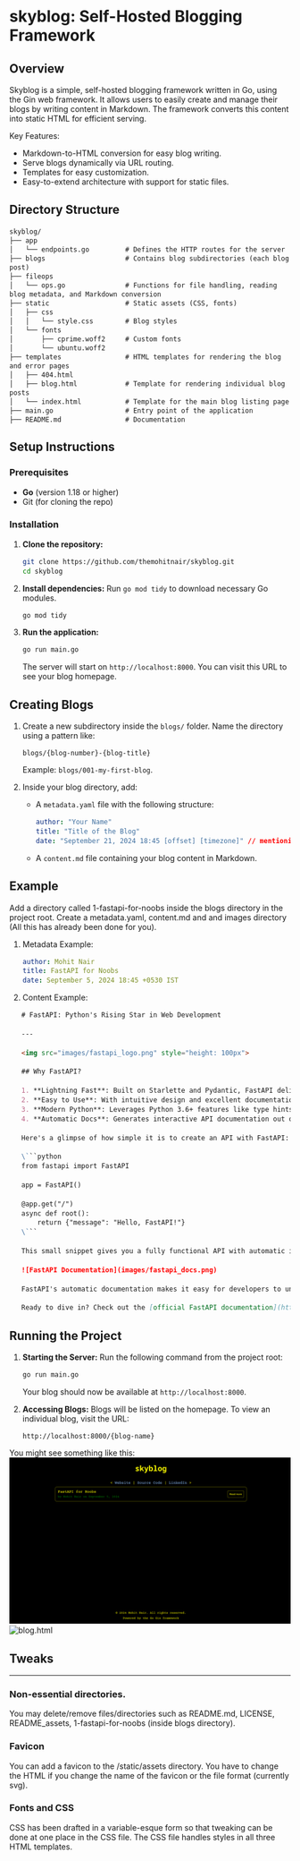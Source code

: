 # skyblog: Self-Hosted Blogging Framework

## Overview

Skyblog is a simple, self-hosted blogging framework written in Go, using the Gin web framework. It allows users to easily create and manage their blogs by writing content in Markdown. The framework converts this content into static HTML for efficient serving.

Key Features:
- Markdown-to-HTML conversion for easy blog writing.
- Serve blogs dynamically via URL routing.
- Templates for easy customization.
- Easy-to-extend architecture with support for static files.

## Directory Structure

```
skyblog/
├── app
│   └── endpoints.go         # Defines the HTTP routes for the server
├── blogs                    # Contains blog subdirectories (each blog post)
├── fileops
│   └── ops.go               # Functions for file handling, reading blog metadata, and Markdown conversion
├── static                   # Static assets (CSS, fonts)
│   ├── css
│   │   └── style.css        # Blog styles
│   └── fonts
│       ├── cprime.woff2     # Custom fonts
│       └── ubuntu.woff2
├── templates                # HTML templates for rendering the blog and error pages
│   ├── 404.html
│   ├── blog.html            # Template for rendering individual blog posts
│   └── index.html           # Template for the main blog listing page
├── main.go                  # Entry point of the application
├── README.md                # Documentation
```

## Setup Instructions

### Prerequisites
- **Go** (version 1.18 or higher)
- Git (for cloning the repo)

### Installation

1. **Clone the repository:**
   ```bash
   git clone https://github.com/themohitnair/skyblog.git
   cd skyblog
   ```

2. **Install dependencies:**
   Run `go mod tidy` to download necessary Go modules.
   ```bash
   go mod tidy
   ```

3. **Run the application:**
   ```bash
   go run main.go
   ```

   The server will start on `http://localhost:8000`. You can visit this URL to see your blog homepage.

## Creating Blogs

1. Create a new subdirectory inside the `blogs/` folder. Name the directory using a pattern like:
   ```
   blogs/{blog-number}-{blog-title}
   ```
   Example: `blogs/001-my-first-blog`.

2. Inside your blog directory, add:
   - A `metadata.yaml` file with the following structure:
     ```yaml
     author: "Your Name"
     title: "Title of the Blog"
     date: "September 21, 2024 18:45 [offset] [timezone]" // mentioning offset and timezone accordingly
     ```

   - A `content.md` file containing your blog content in Markdown.

## Example

Add a directory called 1-fastapi-for-noobs inside the blogs directory in the project root. Create a metadata.yaml, content.md and and images directory (All this has already been done for you).

1. Metadata Example:
    ```yaml
    author: Mohit Nair
    title: FastAPI for Noobs
    date: September 5, 2024 18:45 +0530 IST
    ```

2. Content Example:
```markdown
   # FastAPI: Python's Rising Star in Web Development
   
   ---
   
   <img src="images/fastapi_logo.png" style="height: 100px">
   
   ## Why FastAPI?
   
   1. **Lightning Fast**: Built on Starlette and Pydantic, FastAPI delivers high performance that rivals Go and Node.js.
   2. **Easy to Use**: With intuitive design and excellent documentation, FastAPI has a gentle learning curve.
   3. **Modern Python**: Leverages Python 3.6+ features like type hints for increased productivity and fewer bugs.
   4. **Automatic Docs**: Generates interactive API documentation out of the box.
   
   Here's a glimpse of how simple it is to create an API with FastAPI:
   
   \```python
   from fastapi import FastAPI
   
   app = FastAPI()
   
   @app.get("/")
   async def root():
       return {"message": "Hello, FastAPI!"}
   \```
   
   This small snippet gives you a fully functional API with automatic interactive documentation.
   
   ![FastAPI Documentation](images/fastapi_docs.png)
   
   FastAPI's automatic documentation makes it easy for developers to understand and interact with your API, significantly reducing the time spent on creating and maintaining API documentation.
   
   Ready to dive in? Check out the [official FastAPI documentation](https://fastapi.tiangolo.com/) to get started on your FastAPI journey!
```


## Running the Project

1. **Starting the Server:**
   Run the following command from the project root:
   ```bash
   go run main.go
   ```
   Your blog should now be available at `http://localhost:8000`.

2. **Accessing Blogs:**
   Blogs will be listed on the homepage. To view an individual blog, visit the URL:
   ```
   http://localhost:8000/{blog-name}
   ```

You might see something like this:
![index.html](README_assets/index.png)
![blog.html](README_assets/blog.gif)


## Tweaks

---

### Non-essential directories.
You may delete/remove files/directories such as README.md, LICENSE, README_assets, 1-fastapi-for-noobs (inside blogs directory).

### Favicon
You can add a favicon to the /static/assets directory. You have to change the HTML if you change the name of the favicon or the file format (currently svg).

### Fonts and CSS
CSS has been drafted in a variable-esque form so that tweaking can be done at one place in the CSS file. The CSS file handles styles in all three HTML templates.
